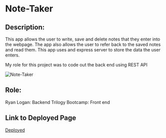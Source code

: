 # Note-Taker 

## Description: 
 This app allows the user to write, save and delete notes that they enter into the webpage. The app also allows the user to refer back to the saved notes and read them. This app uses and express server to store the data the user enters. 

My role for this project was to code out the back end using REST API

![Note-Taker](../Note-Taker.png)

 ## Role: 
 Ryan Logan: Backend
 Trilogy Bootcamp: Front end

## Link to Deployed Page 
[Deployed](https://note-taker94.herokuapp.com/)